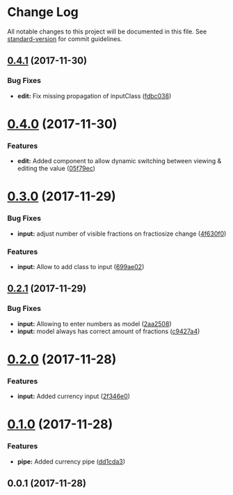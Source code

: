 # Change Log

All notable changes to this project will be documented in this file. See [standard-version](https://github.com/conventional-changelog/standard-version) for commit guidelines.

<a name="0.4.1"></a>
## [0.4.1](https://github.com/torbenm/ng2-currency/compare/v0.4.0...v0.4.1) (2017-11-30)


### Bug Fixes

* **edit:** Fix missing propagation of inputClass ([fdbc038](https://github.com/torbenm/ng2-currency/commit/fdbc038))



<a name="0.4.0"></a>
# [0.4.0](https://github.com/torbenm/ng2-currency/compare/v0.3.0...v0.4.0) (2017-11-30)


### Features

* **edit:** Added component to allow dynamic switching between viewing & editing the value ([05f79ec](https://github.com/torbenm/ng2-currency/commit/05f79ec))



<a name="0.3.0"></a>
# [0.3.0](https://github.com/torbenm/ng2-currency/compare/v0.2.1...v0.3.0) (2017-11-29)


### Bug Fixes

* **input:** adjust number of visible fractions on fractiosize change ([4f630f0](https://github.com/torbenm/ng2-currency/commit/4f630f0))


### Features

* **input:** Allow to add class to input ([699ae02](https://github.com/torbenm/ng2-currency/commit/699ae02))



<a name="0.2.1"></a>
## [0.2.1](https://github.com/torbenm/ng2-currency/compare/v0.2.0...v0.2.1) (2017-11-29)


### Bug Fixes

* **input:** Allowing to enter numbers as model ([2aa2508](https://github.com/torbenm/ng2-currency/commit/2aa2508))
* **input:** model always has correct amount of fractions ([c9427a4](https://github.com/torbenm/ng2-currency/commit/c9427a4))



<a name="0.2.0"></a>
# [0.2.0](https://github.com/torbenm/ng2-currency/compare/v0.1.0...v0.2.0) (2017-11-28)


### Features

* **input:** Added currency input ([2f346e0](https://github.com/torbenm/ng2-currency/commit/2f346e0))



<a name="0.1.0"></a>
# [0.1.0](https://github.com/torbenm/ng2-currency/compare/v0.0.1...v0.1.0) (2017-11-28)


### Features

* **pipe:** Added currency pipe ([dd1cda3](https://github.com/torbenm/ng2-currency/commit/dd1cda3))



<a name="0.0.1"></a>
## 0.0.1 (2017-11-28)
